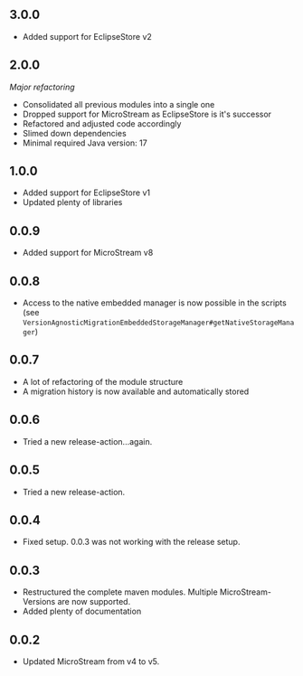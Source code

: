 ## 3.0.0

* Added support for EclipseStore v2

## 2.0.0
_Major refactoring_
* Consolidated all previous modules into a single one
* Dropped support for MicroStream as EclipseStore is it's successor
* Refactored and adjusted code accordingly
* Slimed down dependencies
* Minimal required Java version: 17

## 1.0.0
* Added support for EclipseStore v1
* Updated plenty of libraries

## 0.0.9
* Added support for MicroStream v8

## 0.0.8
* Access to the native embedded manager is now possible in the scripts (see ``VersionAgnosticMigrationEmbeddedStorageManager#getNativeStorageManager``)

## 0.0.7
* A lot of refactoring of the module structure
* A migration history is now available and automatically stored

## 0.0.6
* Tried a new release-action...again.

## 0.0.5
* Tried a new release-action.

## 0.0.4
* Fixed setup. 0.0.3 was not working with the release setup.

## 0.0.3
* Restructured the complete maven modules. Multiple MicroStream-Versions are now supported.
* Added plenty of documentation

## 0.0.2
* Updated MicroStream from v4 to v5.
